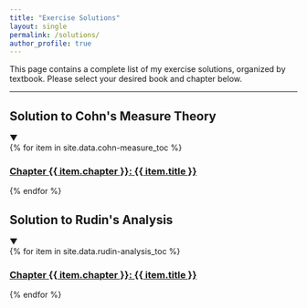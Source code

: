 ```yaml
---
title: "Exercise Solutions"
layout: single
permalink: /solutions/
author_profile: true
---
```


This page contains a complete list of my exercise solutions, organized by textbook. 
Please select your desired book and chapter below.

---

<div class="solution-accordion">
  <div class="accordion-header text-button">
    <span class="accordion-title">
      <h2> Solution to Cohn's Measure Theory</h2>
    </span>
    <span class="accordion-indicator">▼</span>
  </div>
  <div class="accordion-panel">
    <div class="list__wrapper">
      {% for item in site.data.cohn-measure_toc %}
        <div class="list__item">
          <article class="archive__item" itemscope itemtype="https://schema.org/CreativeWork">
            <h3 class="archive__item-title" itemprop="headline">
              <a href="/solutions/cohn-measure/chapter{{ item.chapter }}/" rel="permalink">
                Chapter {{ item.chapter }}: {{ item.title }}
              </a>
            </h3>
          </article>
        </div>
      {% endfor %}
    </div>
  </div>
</div>

<div class="solution-accordion">
  <div class="accordion-header text-button">
    <span class="accordion-title">
      <h2>Solution to Rudin's Analysis</h2>
    </span>
    <span class="accordion-indicator">▼</span>
  </div>
  <div class="accordion-panel">
    <div class="list__wrapper">
      {% for item in site.data.rudin-analysis_toc %}
        <div class="list__item">
          <article class="archive__item" itemscope itemtype="https://schema.org/CreativeWork">
            <h3 class="archive__item-title" itemprop="headline">
              <a href="/solutions/rudin-analysis/chapter{{ item.chapter }}/" rel="permalink">
                Chapter {{ item.chapter }}: {{ item.title }}
              </a>
            </h3>
          </article>
        </div>
      {% endfor %}
    </div>
  </div>
</div>
